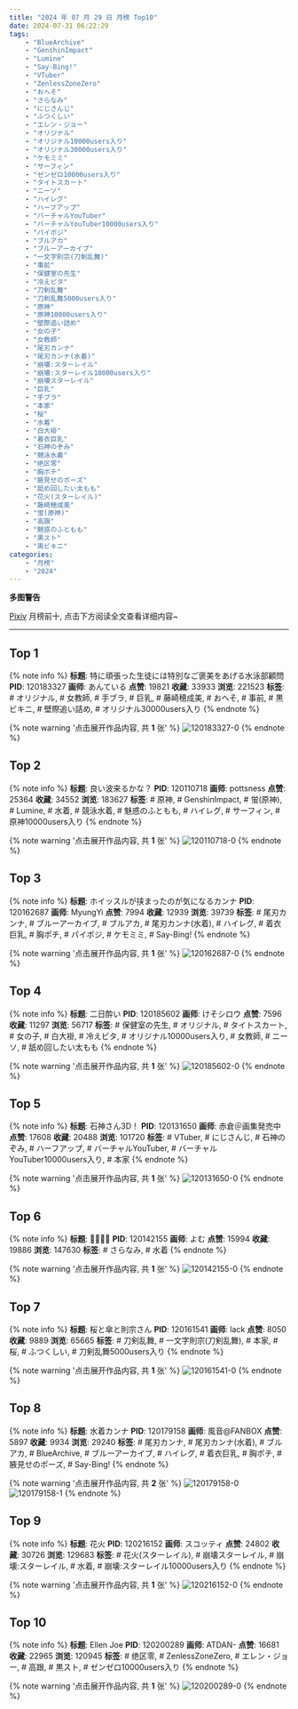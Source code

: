 ```yaml
---
title: "2024 年 07 月 29 日 月榜 Top10"
date: 2024-07-31 06:22:29
tags:
    - "BlueArchive"
    - "GenshinImpact"
    - "Lumine"
    - "Say-Bing!"
    - "VTuber"
    - "ZenlessZoneZero"
    - "おへそ"
    - "さらなみ"
    - "にじさんじ"
    - "ふつくしい"
    - "エレン・ジョー"
    - "オリジナル"
    - "オリジナル10000users入り"
    - "オリジナル30000users入り"
    - "ケモミミ"
    - "サーフィン"
    - "ゼンゼロ10000users入り"
    - "タイトスカート"
    - "ニーソ"
    - "ハイレグ"
    - "ハーフアップ"
    - "バーチャルYouTuber"
    - "バーチャルYouTuber10000users入り"
    - "パイポジ"
    - "ブルアカ"
    - "ブルーアーカイブ"
    - "一文字則宗(刀剣乱舞)"
    - "事前"
    - "保健室の先生"
    - "冷えピタ"
    - "刀剣乱舞"
    - "刀剣乱舞5000users入り"
    - "原神"
    - "原神10000users入り"
    - "壁際追い詰め"
    - "女の子"
    - "女教師"
    - "尾刃カンナ"
    - "尾刃カンナ(水着)"
    - "崩壊:スターレイル"
    - "崩壊:スターレイル10000users入り"
    - "崩壊スターレイル"
    - "巨乳"
    - "手ブラ"
    - "本家"
    - "桜"
    - "水着"
    - "白大褂"
    - "着衣巨乳"
    - "石神のぞみ"
    - "競泳水着"
    - "绝区零"
    - "胸ポチ"
    - "腋見せのポーズ"
    - "舐め回したい太もも"
    - "花火(スターレイル)"
    - "藤崎穂成美"
    - "蛍(原神)"
    - "高跟"
    - "魅惑のふともも"
    - "黒スト"
    - "黒ビキニ"
categories:
    - "月榜"
    - "2024"
---
```


<i class="fa fa-triangle-exclamation"></i>**多图警告**<i class="fa fa-triangle-exclamation"></i>

[Pixiv](https://www.pixiv.net/) 月榜前十, 点击下方阅读全文查看详细内容~

<!-- more -->

---

## Top 1

{% note info %}
**标题**: 特に頑張った生徒には特別なご褒美をあげる水泳部顧問
**PID**: 120183327 **画师**: あんている
**点赞**: 19821 **收藏**: 33933 **浏览**: 221523
**标签**: # オリジナル, # 女教師, # 手ブラ, # 巨乳, # 藤崎穂成美, # おへそ, # 事前, # 黒ビキニ, # 壁際追い詰め, # オリジナル30000users入り
{% endnote %}

{% note warning '点击展开作品内容, 共 **1** 张' %}
![120183327-0](https://i.pixiv.re/img-original/img/2024/07/02/21/25/21/120183327_p0.jpg)
{% endnote %}

## Top 2

{% note info %}
**标题**: 良い波来るかな？
**PID**: 120110718 **画师**: pottsness
**点赞**: 25364 **收藏**: 34552 **浏览**: 183627
**标签**: # 原神, # GenshinImpact, # 蛍(原神), # Lumine, # 水着, # 競泳水着, # 魅惑のふともも, # ハイレグ, # サーフィン, # 原神10000users入り
{% endnote %}

{% note warning '点击展开作品内容, 共 **1** 张' %}
![120110718-0](https://i.pixiv.re/img-original/img/2024/06/30/14/00/01/120110718_p0.jpg)
{% endnote %}

## Top 3

{% note info %}
**标题**: ホイッスルが挟まったのが気になるカンナ
**PID**: 120162687 **画师**: MyungYi
**点赞**: 7994 **收藏**: 12939 **浏览**: 39739
**标签**: # 尾刃カンナ, # ブルーアーカイブ, # ブルアカ, # 尾刃カンナ(水着), # ハイレグ, # 着衣巨乳, # 胸ポチ, # パイポジ, # ケモミミ, # Say-Bing!
{% endnote %}

{% note warning '点击展开作品内容, 共 **1** 张' %}
![120162687-0](https://i.pixiv.re/img-original/img/2024/07/02/00/27/37/120162687_p0.jpg)
{% endnote %}

## Top 4

{% note info %}
**标题**: 二日酔い
**PID**: 120185602 **画师**: けそシロウ
**点赞**: 7596 **收藏**: 11297 **浏览**: 56717
**标签**: # 保健室の先生, # オリジナル, # タイトスカート, # 女の子, # 白大褂, # 冷えピタ, # オリジナル10000users入り, # 女教師, # ニーソ, # 舐め回したい太もも
{% endnote %}

{% note warning '点击展开作品内容, 共 **1** 张' %}
![120185602-0](https://i.pixiv.re/img-original/img/2024/07/02/22/32/14/120185602_p0.jpg)
{% endnote %}

## Top 5

{% note info %}
**标题**: 石神さん3D！
**PID**: 120131650 **画师**: 赤倉＠画集発売中
**点赞**: 17608 **收藏**: 20488 **浏览**: 101720
**标签**: # VTuber, # にじさんじ, # 石神のぞみ, # ハーフアップ, # バーチャルYouTuber, # バーチャルYouTuber10000users入り, # 本家
{% endnote %}

{% note warning '点击展开作品内容, 共 **1** 张' %}
![120131650-0](https://i.pixiv.re/img-original/img/2024/07/01/00/00/57/120131650_p0.png)
{% endnote %}

## Top 6

{% note info %}
**标题**: 👙👙👙👙
**PID**: 120142155 **画师**: よむ
**点赞**: 15994 **收藏**: 19886 **浏览**: 147630
**标签**: # さらなみ, # 水着
{% endnote %}

{% note warning '点击展开作品内容, 共 **1** 张' %}
![120142155-0](https://i.pixiv.re/img-original/img/2024/07/01/10/24/14/120142155_p0.png)
{% endnote %}

## Top 7

{% note info %}
**标题**: 桜と傘と則宗さん
**PID**: 120161541 **画师**: lack
**点赞**: 8050 **收藏**: 9889 **浏览**: 65665
**标签**: # 刀剣乱舞, # 一文字則宗(刀剣乱舞), # 本家, # 桜, # ふつくしい, # 刀剣乱舞5000users入り
{% endnote %}

{% note warning '点击展开作品内容, 共 **1** 张' %}
![120161541-0](https://i.pixiv.re/img-original/img/2024/07/02/00/00/50/120161541_p0.png)
{% endnote %}

## Top 8

{% note info %}
**标题**: 水着カンナ
**PID**: 120179158 **画师**: 風音@FANBOX
**点赞**: 5897 **收藏**: 9934 **浏览**: 29240
**标签**: # 尾刃カンナ, # 尾刃カンナ(水着), # ブルアカ, # BlueArchive, # ブルーアーカイブ, # ハイレグ, # 着衣巨乳, # 胸ポチ, # 腋見せのポーズ, # Say-Bing!
{% endnote %}

{% note warning '点击展开作品内容, 共 **2** 张' %}
![120179158-0](https://i.pixiv.re/img-original/img/2024/07/02/19/00/07/120179158_p0.jpg)
![120179158-1](https://i.pixiv.re/img-original/img/2024/07/02/19/00/07/120179158_p1.jpg)
{% endnote %}

## Top 9

{% note info %}
**标题**: 花火
**PID**: 120216152 **画师**: スコッティ
**点赞**: 24802 **收藏**: 30726 **浏览**: 129683
**标签**: # 花火(スターレイル), # 崩壊スターレイル, # 崩壊:スターレイル, # 水着, # 崩壊:スターレイル10000users入り
{% endnote %}

{% note warning '点击展开作品内容, 共 **1** 张' %}
![120216152-0](https://i.pixiv.re/img-original/img/2024/07/04/00/00/25/120216152_p0.jpg)
{% endnote %}

## Top 10

{% note info %}
**标题**: Ellen Joe
**PID**: 120200289 **画师**: ATDAN-
**点赞**: 16681 **收藏**: 22965 **浏览**: 120945
**标签**: # 绝区零, # ZenlessZoneZero, # エレン・ジョー, # 高跟, # 黒スト, # ゼンゼロ10000users入り
{% endnote %}

{% note warning '点击展开作品内容, 共 **1** 张' %}
![120200289-0](https://i.pixiv.re/img-original/img/2024/07/03/13/13/17/120200289_p0.png)
{% endnote %}
